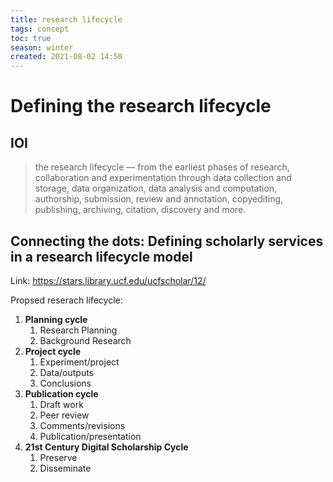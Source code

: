 ```yaml
---
title: research lifecycle
tags: concept
toc: true
season: winter
created: 2021-08-02 14:50
---
```


# Defining the research lifecycle

## IOI

> the research lifecycle — from the earliest phases of research, collaboration and experimentation through data collection and storage, data organization, data analysis and computation, authorship, submission, review and annotation, copyediting, publishing, archiving, citation, discovery and more.

## Connecting the dots: Defining scholarly services in a research lifecycle model

Link: https://stars.library.ucf.edu/ucfscholar/12/

Propsed reserach lifecycle:

1. **Planning cycle**
	1. Research Planning
	2. Background Research
2. **Project cycle**
	1. Experiment/project
	2. Data/outputs
	3. Conclusions
3. **Publication cycle**
	1. Draft work
	2. Peer review
	3. Comments/revisions
	4. Publication/presentation
4. **21st Century Digital Scholarship Cycle**
	1. Preserve
	2. Disseminate




